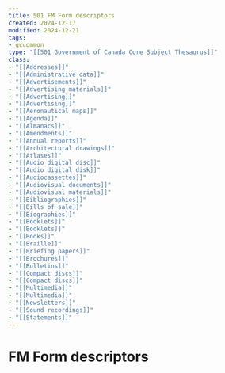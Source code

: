 ```yaml
---
title: 501 FM Form descriptors
created: 2024-12-17
modified: 2024-12-21
tags:
- gccommon
type: "[[501 Government of Canada Core Subject Thesaurus]]"
class:
- "[[Addresses]]"
- "[[Administrative data]]"
- "[[Advertisements]]"
- "[[Advertising materials]]"
- "[[Advertising]]"
- "[[Advertising]]"
- "[[Aeronautical maps]]"
- "[[Agenda]]"
- "[[Almanacs]]"
- "[[Amendments]]"
- "[[Annual reports]]"
- "[[Architectural drawings]]"
- "[[Atlases]]"
- "[[Audio digital disc]]"
- "[[Audio digital disk]]"
- "[[Audiocassettes]]"
- "[[Audiovisual documents]]"
- "[[Audiovisual materials]]"
- "[[Bibliographies]]"
- "[[Bills of sale]]"
- "[[Biographies]]"
- "[[Booklets]]"
- "[[Booklets]]"
- "[[Books]]"
- "[[Braille]]"
- "[[Briefing papers]]"
- "[[Brochures]]"
- "[[Bulletins]]"
- "[[Compact discs]]"
- "[[Compact discs]]"
- "[[Multimedia]]"
- "[[Multimedia]]"
- "[[Newsletters]]"
- "[[Sound recordings]]"
- "[[Statements]]"
---
```

# FM Form descriptors
